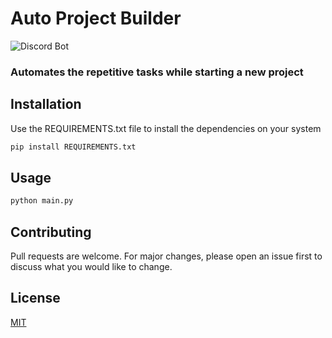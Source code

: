 # Auto Project Builder

![Discord Bot](https://ibb.co/YXzfQHV)

### Automates the repetitive tasks while starting a new project

## Installation

Use the REQUIREMENTS.txt file to install the dependencies on your system

```bash
pip install REQUIREMENTS.txt
```

## Usage

```bash
python main.py
```

## Contributing
Pull requests are welcome. For major changes, please open an issue first to discuss what you would like to change.

## License
[MIT](https://choosealicense.com/licenses/mit/)
